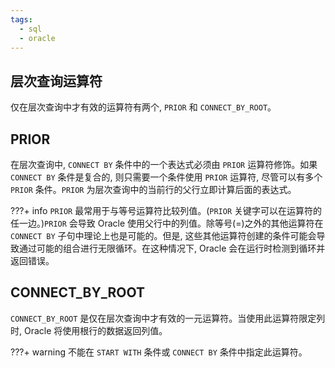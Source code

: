 ```yaml
---
tags:
  - sql
  - oracle
---
```



## 层次查询运算符

仅在层次查询中才有效的运算符有两个, `PRIOR` 和 `CONNECT_BY_ROOT`。

## PRIOR

在层次查询中, `CONNECT BY` 条件中的一个表达式必须由 `PRIOR` 运算符修饰。如果 `CONNECT BY` 条件是复合的, 则只需要一个条件使用 `PRIOR` 运算符, 尽管可以有多个 `PRIOR` 条件。`PRIOR` 为层次查询中的当前行的父行立即计算后面的表达式。

???+ info 
    `PRIOR` 最常用于与等号运算符比较列值。(`PRIOR` 关键字可以在运算符的任一边。)`PRIOR` 会导致 Oracle 使用父行中的列值。除等号(=)之外的其他运算符在 `CONNECT BY` 子句中理论上也是可能的。但是, 这些其他运算符创建的条件可能会导致通过可能的组合进行无限循环。在这种情况下, Oracle 会在运行时检测到循环并返回错误。


## CONNECT_BY_ROOT

`CONNECT_BY_ROOT` 是仅在层次查询中才有效的一元运算符。当使用此运算符限定列时, Oracle 将使用根行的数据返回列值。


???+ warning 
    不能在 `START WITH` 条件或 `CONNECT BY` 条件中指定此运算符。